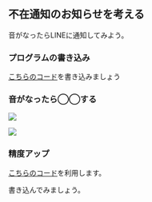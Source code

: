 
## 不在通知のお知らせを考える

音がなったらLINEに通知してみよう。

### プログラムの書き込み

[こちらのコード](4.3.2_soundnotify/4.3.2_soundnotify.ino)を書き込みましょう

### 音がなったら◯◯する

![](https://i.gyazo.com/55df222184cf8fff83465df7e398a79a.png)

![](https://i.gyazo.com/7c5fc7d131122e4663e7e502e16c143e.png)

### 精度アップ

[こちらのコード](4.3.1_sounddetect/4.3.1_sounddetect.ino)を利用します。

書き込んでみましょう。